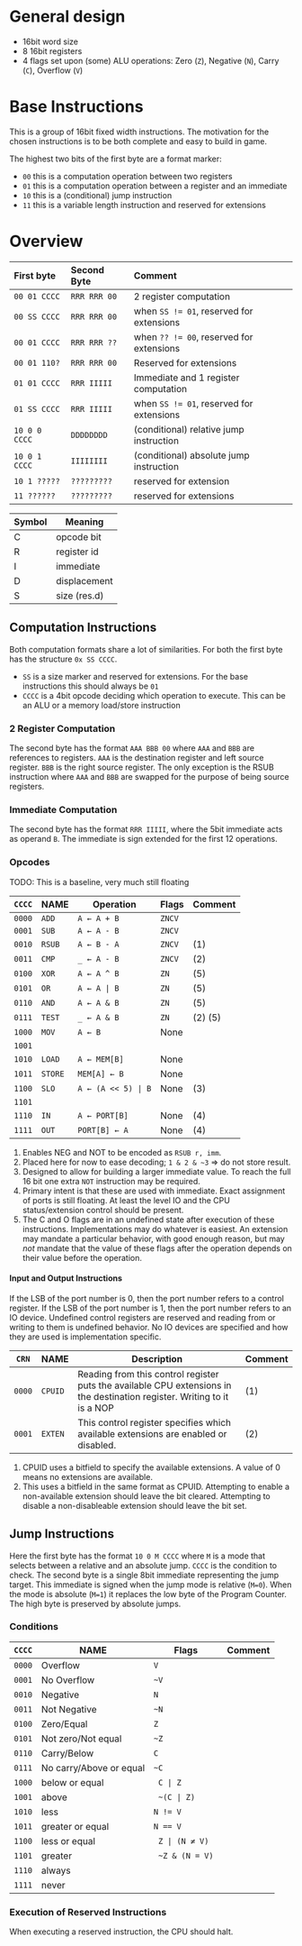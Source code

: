 # General design

- 16bit word size
- 8 16bit registers
- 4 flags set upon (some) ALU operations: Zero (`Z`), Negative (`N`), Carry (`C`), Overflow (`V`)

# Base Instructions

This is a group of 16bit fixed width instructions. The motivation for the chosen instructions is to be both complete and
easy to build in game.

The highest two bits of the first byte are a format marker:

- `00` this is a computation operation between two registers
- `01` this is a computation operation between a register and an immediate
- `10` this is a (conditional) jump instruction
- `11` this is a variable length instruction and reserved for extensions

# Overview

| First byte    | Second Byte  | Comment                                  |
|:--------------|:-------------|:-----------------------------------------|
| `00 01 CCCC`  | `RRR RRR 00` | 2 register computation                   |
| `00 SS CCCC`  | `RRR RRR 00` | when `SS != 01`, reserved for extensions |
| `00 01 CCCC`  | `RRR RRR ??` | when `?? != 00`, reserved for extensions |
| `00 01 110?`  | `RRR RRR 00` | Reserved for extensions                  |
| `01 01 CCCC`  | `RRR IIIII`  | Immediate and 1 register computation     |
| `01 SS CCCC`  | `RRR IIIII`  | when `SS != 01`, reserved for extensions |
| `10 0 0 CCCC` | `DDDDDDDD`   | (conditional) relative jump instruction  |
| `10 0 1 CCCC` | `IIIIIIII`   | (conditional) absolute jump instruction  |
| `10 1 ?????`  | `?????????`  | reserved for extension                   |
| `11 ??????`   | `?????????`  | reserved for extensions                  |

| Symbol | Meaning      |
|--------|--------------|
|   C    | opcode bit   |
|   R    | register id  |
|   I    | immediate    |
|   D    | displacement |
|   S    | size (res.d) |


## Computation Instructions

Both computation formats share a lot of similarities. For both the first byte has the structure `0x SS CCCC`.

- `SS` is a size marker and reserved for extensions. For the base instructions this should always be `01`
- `CCCC` is a 4bit opcode deciding which operation to execute. This can be an ALU or a memory load/store instruction

### 2 Register Computation

The second byte has the format `AAA BBB 00` where `AAA` and `BBB` are references to registers. `AAA` is the destination register and left source register. `BBB` is the right source register. The only exception is the RSUB instruction where `AAA` and `BBB` are swapped for the purpose of being source registers.

### Immediate Computation

The second byte has the format `RRR IIIII`, where the 5bit immediate acts as
operand `B`. The immediate is sign extended for the first 12 operations.

### Opcodes

TODO: This is a baseline, very much still floating

| `CCCC` | NAME       | Operation                          | Flags  | Comment |
|--------|------------|------------------------------------|--------|---------|
| `0000` | `ADD`      | `A ← A + B`                        | `ZNCV` |         |
| `0001` | `SUB`      | `A ← A - B`                        | `ZNCV` |         |
| `0010` | `RSUB`     | `A ← B - A`                        | `ZNCV` | (1)     |
| `0011` | `CMP`      | `_ ← A - B`                        | `ZNCV` | (2)     |
| `0100` | `XOR`      | `A ← A ^ B`                        | `ZN`   | (5)     |
| `0101` | `OR`       | <code>A ← A &#124; B</code>        | `ZN`   | (5)     |
| `0110` | `AND`      | `A ← A & B`                        | `ZN`   | (5)     |
| `0111` | `TEST`     | `_ ← A & B`                        | `ZN`   | (2) (5) |
| `1000` | `MOV`      | `A ← B`                            | None   |         |
| `1001` |            |                                    |        |         |
| `1010` | `LOAD`     | `A ← MEM[B]`                       | None   |         |
| `1011` | `STORE`    | `MEM[A] ← B`                       | None   |         |
| `1100` | `SLO`      | <code>A ← (A << 5) &#124; B</code> | None   | (3)     |
| `1101` |            |                                    |        |         |
| `1110` | `IN`       | `A ← PORT[B]`                      | None   | (4)     |
| `1111` | `OUT`      | `PORT[B] ← A`                      | None   | (4)     |


1) Enables NEG and NOT to be encoded as `RSUB r, imm`.
2) Placed here for now to ease decoding; `1 & 2 & ~3` => do not store result.
3) Designed to allow for building a larger immediate value. To reach the full 16 bit one extra `NOT` instruction may be required.
4) Primary intent is that these are used with immediate. Exact assignment of ports is still floating. At least the level IO and the CPU status/extension control should be present.
5) The C and O flags are in an undefined state after execution of these instructions. Implementations may do whatever is easiest. An extension may mandate a particular behavior, with good enough reason, but may *not* mandate that the value of these flags after the operation depends on their value before the operation.

#### Input and Output Instructions

If the LSB of the port number is 0, then the port number refers to a control register. If the LSB of the port number is 1, then the port number refers to an IO device. Undefined control registers are reserved and reading from or writing to them is undefined behavior. No IO devices are specified and how they are used is implementation specific.

| `CRN`  | NAME       | Description                                                                                                              | Comment |
|--------|------------|--------------------------------------------------------------------------------------------------------------------------|---------|
| `0000` | `CPUID`    | Reading from this control register puts the available CPU extensions in the destination register. Writing to it is a NOP | (1)     |
| `0001` | `EXTEN`    | This control register specifies which available extensions are enabled or disabled.                                      | (2)     |

1) CPUID uses a bitfield to specify the available extensions. A value of 0 means no extensions are available.
2) This uses a bitfield in the same format as CPUID. Attempting to enable a non-available extension should leave the bit cleared. Attempting to disable a non-disableable extension should leave the bit set.

## Jump Instructions

Here the first byte has the format `10 0 M CCCC` where `M` is a mode that selects between a relative and an absolute jump. `CCCC` is the condition to check. The second byte is a single 8bit immediate representing the jump target. This immediate is signed when the jump mode is relative (`M=0`). When the mode is absolute (`M=1`) it replaces the low byte of the Program Counter. The high byte is preserved by absolute jumps.

### Conditions


| `CCCC` | NAME                    | Flags                            | Comment |
|--------|-------------------------|----------------------------------|---------|
| `0000` | Overflow                | `V`                              |         |
| `0001` | No Overflow             | `~V`                             |         |
| `0010` | Negative                | `N`                              |         |
| `0011` | Not Negative            | `~N`                             |         |
| `0100` | Zero/Equal              | `Z`                              |         |
| `0101` | Not zero/Not equal      | `~Z`                             |         |
| `0110` | Carry/Below             | `C`                              |         |
| `0111` | No carry/Above or equal | `~C`                             |         |
| `1000` | below or equal          | <code> C &#124; Z</code>         |         |
| `1001` | above                   | <code> ~(C &#124; Z) </code>     |         |
| `1010` | less                    | `N != V`                         |         |
| `1011` | greater or equal        | `N == V`                         |         |
| `1100` | less or equal           | <code> Z &#124; (N ≠ V) </code>  |         |
| `1101` | greater                 | <code> ~Z &amp; (N = V) </code>  |         |
| `1110` | always                  |                                  |         |
| `1111` | never                   |                                  |         |

### Execution of Reserved Instructions

When executing a reserved instruction, the CPU should halt.
